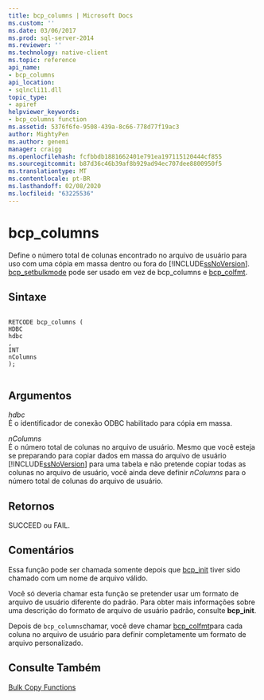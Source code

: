 ```yaml
---
title: bcp_columns | Microsoft Docs
ms.custom: ''
ms.date: 03/06/2017
ms.prod: sql-server-2014
ms.reviewer: ''
ms.technology: native-client
ms.topic: reference
api_name:
- bcp_columns
api_location:
- sqlncli11.dll
topic_type:
- apiref
helpviewer_keywords:
- bcp_columns function
ms.assetid: 5376f6fe-9508-439a-8c66-778d77f19ac3
author: MightyPen
ms.author: genemi
manager: craigg
ms.openlocfilehash: fcfbbdb1881662401e791ea197115120444cf855
ms.sourcegitcommit: b87d36c46b39af8b929ad94ec707dee8800950f5
ms.translationtype: MT
ms.contentlocale: pt-BR
ms.lasthandoff: 02/08/2020
ms.locfileid: "63225536"
---
```

# <a name="bcp_columns"></a>bcp_columns
  Define o número total de colunas encontrado no arquivo de usuário para uso com uma cópia em massa dentro ou fora do [!INCLUDE[ssNoVersion](../../includes/ssnoversion-md.md)]. [bcp_setbulkmode](bcp-setbulkmode.md) pode ser usado em vez de bcp_columns e [bcp_colfmt](bcp-colfmt.md).  
  
## <a name="syntax"></a>Sintaxe  
  
```  
  
RETCODE bcp_columns (  
HDBC   
hdbc  
,  
INT   
nColumns  
);  
  
```  
  
## <a name="arguments"></a>Argumentos  
 *hdbc*  
 É o identificador de conexão ODBC habilitado para cópia em massa.  
  
 *nColumns*  
 É o número total de colunas no arquivo de usuário. Mesmo que você esteja se preparando para copiar dados em massa do arquivo de usuário [!INCLUDE[ssNoVersion](../../includes/ssnoversion-md.md)] para uma tabela e não pretende copiar todas as colunas no arquivo de usuário, você ainda deve definir *nColumns* para o número total de colunas do arquivo de usuário.  
  
## <a name="returns"></a>Retornos  
 SUCCEED ou FAIL.  
  
## <a name="remarks"></a>Comentários  
 Essa função pode ser chamada somente depois que [bcp_init](bcp-init.md) tiver sido chamado com um nome de arquivo válido.  
  
 Você só deveria chamar esta função se pretender usar um formato de arquivo de usuário diferente do padrão. Para obter mais informações sobre uma descrição do formato de arquivo de usuário padrão, consulte **bcp_init**.  
  
 Depois de `bcp_columns`chamar, você deve chamar [bcp_colfmt](bcp-colfmt.md)para cada coluna no arquivo de usuário para definir completamente um formato de arquivo personalizado.  
  
## <a name="see-also"></a>Consulte Também  
 [Bulk Copy Functions](sql-server-driver-extensions-bulk-copy-functions.md)  
  
  
